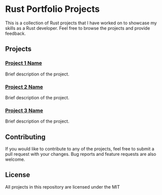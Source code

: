 # Rust Portfolio Projects

This is a collection of Rust projects that I have worked on to showcase my skills as a Rust developer. Feel free to browse the projects and provide feedback.

## Projects

### [Project 1 Name](https://github.com/username/project1)

Brief description of the project.

### [Project 2 Name](https://github.com/username/project2)

Brief description of the project.

### [Project 3 Name](https://github.com/username/project3)

Brief description of the project.

## Contributing

If you would like to contribute to any of the projects, feel free to submit a pull request with your changes. Bug reports and feature requests are also welcome.

## License

All projects in this repository are licensed under the MIT
